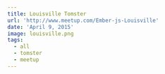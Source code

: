 ```yaml
---
title: Louisville Tomster
url: 'http://www.meetup.com/Ember-js-Louisville'
date: 'April 9, 2015'
image: louisville.png
tags:
  - all
  - tomster
  - meetup
---
```


